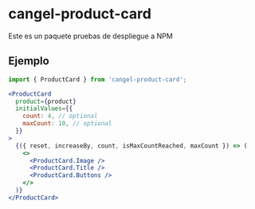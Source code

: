 # cangel-product-card

Este es un paquete pruebas de despliegue a NPM

## Ejemplo

```jsx
import { ProductCard } from 'cangel-product-card';
```

```jsx
<ProductCard
  product={product}
  initialValues={{
    count: 4, // optional
    maxCount: 10, // optional
  }}
>
  {({ reset, increaseBy, count, isMaxCountReached, maxCount }) => (
    <>
      <ProductCard.Image />
      <ProductCard.Title />
      <ProductCard.Buttons />
    </>
  )}
</ProductCard>
```
